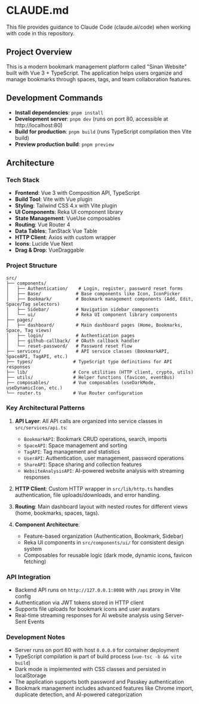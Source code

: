 # CLAUDE.md

This file provides guidance to Claude Code (claude.ai/code) when working with code in this repository.

## Project Overview

This is a modern bookmark management platform called "Sinan Website" built with Vue 3 + TypeScript. The application helps users organize and manage bookmarks through spaces, tags, and team collaboration features.

## Development Commands

- **Install dependencies**: `pnpm install`
- **Development server**: `pnpm dev` (runs on port 80, accessible at http://localhost:80)
- **Build for production**: `pnpm build` (runs TypeScript compilation then Vite build)
- **Preview production build**: `pnpm preview`

## Architecture

### Tech Stack
- **Frontend**: Vue 3 with Composition API, TypeScript
- **Build Tool**: Vite with Vue plugin
- **Styling**: Tailwind CSS 4.x with Vite plugin
- **UI Components**: Reka UI component library
- **State Management**: VueUse composables
- **Routing**: Vue Router 4
- **Data Tables**: TanStack Vue Table
- **HTTP Client**: Axios with custom wrapper
- **Icons**: Lucide Vue Next
- **Drag & Drop**: VueDraggable

### Project Structure

```
src/
├── components/
│   ├── Authentication/    # Login, register, password reset forms
│   ├── Base/             # Base components like Icon, IconPicker
│   ├── Bookmark/         # Bookmark management components (Add, Edit, Space/Tag selectors)
│   ├── Sidebar/          # Navigation sidebar components
│   └── ui/               # Reka UI component library components
├── pages/
│   ├── dashboard/        # Main dashboard pages (Home, Bookmarks, Space, Tag views)
│   ├── login/            # Authentication pages
│   ├── github-callback/  # OAuth callback handler
│   └── reset-password/   # Password reset flow
├── services/             # API service classes (BookmarkAPI, SpaceAPI, TagAPI, etc.)
├── types/               # TypeScript type definitions for API responses
├── lib/                 # Core utilities (HTTP client, crypto, utils)
├── utils/               # Helper functions (favicon, eventBus)
├── composables/         # Vue composables (useDarkMode, useDynamicIcon, etc.)
└── router.ts            # Vue Router configuration
```

### Key Architectural Patterns

1. **API Layer**: All API calls are organized into service classes in `src/services/api.ts`:
   - `BookmarkAPI`: Bookmark CRUD operations, search, imports
   - `SpaceAPI`: Space management and sorting
   - `TagAPI`: Tag management and statistics
   - `UserAPI`: Authentication, user management, password operations
   - `ShareAPI`: Space sharing and collection features
   - `WebsiteAnalysisAPI`: AI-powered website analysis with streaming responses

2. **HTTP Client**: Custom HTTP wrapper in `src/lib/http.ts` handles authentication, file uploads/downloads, and error handling.

3. **Routing**: Main dashboard layout with nested routes for different views (home, bookmarks, spaces, tags).

4. **Component Architecture**:
   - Feature-based organization (Authentication, Bookmark, Sidebar)
   - Reka UI components in `src/components/ui/` for consistent design system
   - Composables for reusable logic (dark mode, dynamic icons, favicon fetching)

### API Integration

- Backend API runs on `http://127.0.0.1:8080` with `/api` proxy in Vite config
- Authentication via JWT tokens stored in HTTP client
- Supports file uploads for bookmark icons and user avatars
- Real-time streaming responses for AI website analysis using Server-Sent Events

### Development Notes

- Server runs on port 80 with host `0.0.0.0` for container deployment
- TypeScript compilation is part of build process (`vue-tsc -b && vite build`)
- Dark mode is implemented with CSS classes and persisted in localStorage
- The application supports both password and Passkey authentication
- Bookmark management includes advanced features like Chrome import, duplicate detection, and AI-powered categorization
